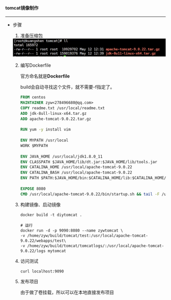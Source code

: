 #### tomcat镜像制作

-------------------

* 步骤

  1. 准备压缩包

  <img src="imgs/截屏2021-06-16 下午6.19.06.png" style="zoom:67%;" />

  2. 编写Dockerfile

     官方命名就是**Dockerfile**

     build会自动寻找这个文件，就不需要-f指定了。

     ```dockerfile
     FROM centos
     MAINTAINER zyw<278496680@qq.com>
     COPY readme.txt /usr/local/readme.txt
     ADD jdk-8ull-linux-x64.tar.gz
     ADD apache-tomcat-9.0.22.tar.gz
     
     RUN yum -y install vim
     
     ENV MYPATH /usr/local
     WORK $MYPATH
     
     ENV JAVA_HOME /usr/local/jdk1.8.0_11
     ENV CLASSPATH $JAVA_HOME/lib/dt.jar:$JAVA_HOME/lib/tools.jar
     ENV CATALINA_HOME /usr/local/apache-tomcat-9.0.22
     ENV CATALINA_BASH /usr/local/apache-tomcat-9.0.22
     ENV PATH $PATH:$JAVA_HOME/bin:$CATALINA_HOME/lib:$CATALINA_HOME/bin
     
     EXPOSE 8080
     CMD /usr/local/apache-tomcat-9.0.22/bin/startup.sh && tail -F /url/local/apache-tomcat-9.0.22/bin/logs/catalina.out
     ```

  3. 构建镜像、启动镜像

     ```shell
     docker build -t diytomcat .
     
     # 运行
     docker run -d -p 9090:8080 --name zywtomcat \
     -v /home/zyw/build/tomcat/test:/usr/local/apache-tomcat-9.0.22/webapps/test\
     -v /home/zyw/build/tomcat/tomcatlogs/:/usr/local/apache-tomcat-9.0.22/logs mytomcat
     ```

  4. 访问测试

     ```shell
     curl localhost:9090
     ```

  5. 发布项目

     由于做了卷挂载，所以可以在本地直接发布项目